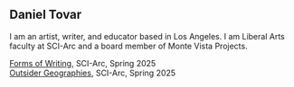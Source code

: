<html>
<head>
  <link rel="stylesheet" type="text/css" href="https://adobe-fonts.github.io/source-code-pro/source-code-pro.css">
  <link rel="stylesheet" type="text/css" href="css/BBUnstylish.css">
</head>
<body> 

## Daniel Tovar

I am an artist, writer, and educator based in Los Angeles. I am Liberal Arts faculty at SCI-Arc and a board member of Monte Vista Projects. 

[Forms of Writing](https://drtovar.github.io/fow/), SCI-Arc, Spring 2025\
[Outsider Geographies](https://drtovar.github.io/og/), SCI-Arc, Spring 2025

</body>
</html>